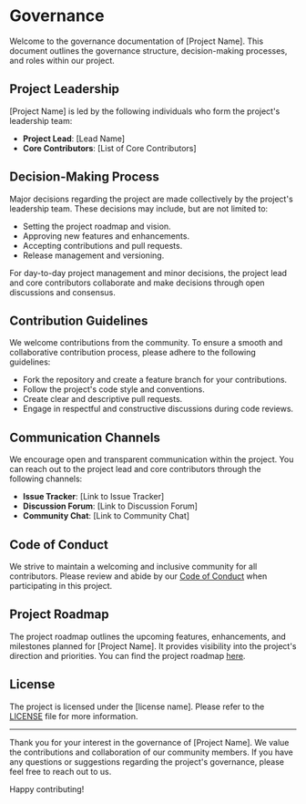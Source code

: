 # Governance

Welcome to the governance documentation of [Project Name]. This document outlines the governance structure, decision-making processes, and roles within our project.

## Project Leadership

[Project Name] is led by the following individuals who form the project's leadership team:

- **Project Lead**: [Lead Name]
- **Core Contributors**: [List of Core Contributors]

## Decision-Making Process

Major decisions regarding the project are made collectively by the project's leadership team. These decisions may include, but are not limited to:

- Setting the project roadmap and vision.
- Approving new features and enhancements.
- Accepting contributions and pull requests.
- Release management and versioning.

For day-to-day project management and minor decisions, the project lead and core contributors collaborate and make decisions through open discussions and consensus.

## Contribution Guidelines

We welcome contributions from the community. To ensure a smooth and collaborative contribution process, please adhere to the following guidelines:

- Fork the repository and create a feature branch for your contributions.
- Follow the project's code style and conventions.
- Create clear and descriptive pull requests.
- Engage in respectful and constructive discussions during code reviews.

## Communication Channels

We encourage open and transparent communication within the project. You can reach out to the project lead and core contributors through the following channels:

- **Issue Tracker**: [Link to Issue Tracker]
- **Discussion Forum**: [Link to Discussion Forum]
- **Community Chat**: [Link to Community Chat]

## Code of Conduct

We strive to maintain a welcoming and inclusive community for all contributors. Please review and abide by our [Code of Conduct](CODE_OF_CONDUCT.md) when participating in this project.

## Project Roadmap

The project roadmap outlines the upcoming features, enhancements, and milestones planned for [Project Name]. It provides visibility into the project's direction and priorities. You can find the project roadmap [here](link-to-roadmap).

## License

The project is licensed under the [license name]. Please refer to the [LICENSE](LICENSE) file for more information.

---

Thank you for your interest in the governance of [Project Name]. We value the contributions and collaboration of our community members. If you have any questions or suggestions regarding the project's governance, please feel free to reach out to us.

Happy contributing!

